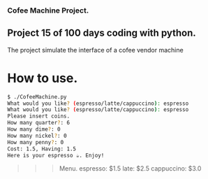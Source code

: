 ### Cofee Machine Project.

## Project 15 of 100 days coding with python.

The project simulate the interface of a cofee vendor machine

# How to use.
```bash
$ ./CofeeMachine.py
What would you like? (espresso/latte/cappuccino): espresso
What would you like? (espresso/latte/cappuccino): espresso
Please insert coins.
How many quarter?: 6
How many dime?: 0
How many nickel?: 0
How many penny?: 0
Cost: 1.5, Having: 1.5
Here is your espresso ☕. Enjoy!
```

>>> Menu.
>>> espresso: $1.5
>>> late: $2.5
>>> cappuccino: $3.0
